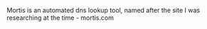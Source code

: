 Mortis is an automated dns lookup tool, named after the site I was researching at the time - mortis.com
